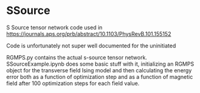 # SSource
S Source tensor network code used in https://journals.aps.org/prb/abstract/10.1103/PhysRevB.101.155152

Code is unfortunately not super well documented for the uninitiated

RGMPS.py contains the actual s-source tensor network. SSourceExample.ipynb does some basic stuff with it, initializing an RGMPS object for the transverse field Ising model and then calculating the energy error both as a function of optimization step and as a function of magnetic field after 100 optimization steps for each field value.
